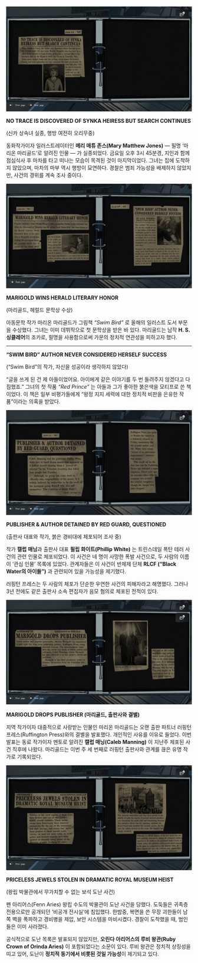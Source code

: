 ![IMG_1837.JPG](images/scrapbook/IMG_1837.JPG)

**NO TRACE IS DISCOVERED OF SYNKA HEIRESS BUT SEARCH CONTINUES**

(신카 상속녀 실종, 행방 여전히 오리무중)

동화작가이자 일러스트레이터인 **메리 매튜 존스(Mary Matthew Jones)** — 필명 ‘마리온 마리골드’로 알려진 인물 — 가 실종되었다.
금요일 오후 3시 45분경, 지인과 함께 점심식사 후 마차를 타고 떠나는 모습이 목격된 것이 마지막이었다.
그녀는 집에 도착하지 않았으며, 마차의 마부 역시 행방이 묘연하다.
경찰은 범죄 가능성을 배제하지 않았지만, 사건의 경위를 계속 조사 중이다.

![IMG_1838.JPG](images/scrapbook/IMG_1838.JPG)

**MARIGOLD WINS HERALD LITERARY HONOR**

(마리골드, 헤럴드 문학상 수상)

아동문학 작가 마리온 마리골드가 그림책 _“Swim Bird”_ 로 올해의 일러스트 도서 부문을 수상했다.
그녀는 이미 데뷔작으로 첫 문학상을 받은 바 있다.
마리골드는 남작 **H. S. 싱클레어**의 조카로, 필명을 사용함으로써 가문의 정치적 연관성을 피하고자 했다.

---

**“SWIM BIRD” AUTHOR NEVER CONSIDERED HERSELF SUCCESS**

(“Swim Bird”의 작가, 자신을 성공이라 생각하지 않았다)

“글을 쓰게 된 건 제 아들이었어요. 아이에게 같은 이야기를 두 번 들려주지 않겠다고 다짐했죠.”
그녀의 첫 작품 _“Red Prince”_ 는 아들과 그가 좋아한 붉은색을 모티프로 쓴 책이었다.
이 책은 일부 비평가들에게 “왕정 지지 세력에 대한 정치적 비판을 은유한 작품”이라는 의혹을 받았다.

![IMG_1839.JPG](images/scrapbook/IMG_1839.JPG)

**PUBLISHER & AUTHOR DETAINED BY RED GUARD, QUESTIONED**

(출판사 대표와 작가, 붉은 경비대에 체포되어 조사 중)

작가 **캘럽 매닝**과 출판사 대표 **필립 화이트(Phillip White)** 는 트린스데일 폭탄 테러 사건의 관련 인물로 체포되었다.
이 사건은 네 명이 사망한 폭발 사건으로, 두 사람의 이름이 ‘관심 인물’ 목록에 있었다.
관계자들은 이 사건이 반체제 단체 **RLCF (“Black Water의 아이들”)** 과 관련되어 있을 가능성을 제기했다.

러핑턴 프레스는 두 사람의 체포가 단순한 우연한 사건의 피해자라고 해명했다.
그러나 3년 전에도 같은 출판사 소속 편집자가 음모 혐의로 체포된 전적이 있다.

![IMG_1840.JPG](images/scrapbook/IMG_1840.JPG)

**MARIGOLD DROPS PUBLISHER (마리골드, 출판사와 결별)**

지역 작가이자 대중적으로 사랑받는 인물인 마리온 마리골드는 오랜 출판 파트너 러핑턴 프레스(Ruffington Press)와의 결별을 발표했다. 개인적인 사유를 이유로 들었다.
이번 발표는 동료 작가이자 멘토로 알려진 **캘럽 매닝(Caleb Manning)** 이 지난주 체포된 사건 직후에 나왔다.
마리골드는 이번 주 세 번째로 러핑턴 출판사와 관계를 끊은 유명 작가로 기록되었다.

![IMG_1842.JPG](images/scrapbook/IMG_1842.JPG)

**PRICELESS JEWELS STOLEN IN DRAMATIC ROYAL MUSEUM HEIST**

(왕립 박물관에서 무가치할 수 없는 보석 도난 사건)

펜 아리어스(Fenn Aries) 왕립 수도의 박물관이 도난 사건을 당했다. 도둑들은 귀족층 전용으로만 공개되던 ‘비공개 전시실’에 침입했다.
한밤중, 복면을 쓴 무장 괴한들이 남쪽 벽을 폭파하고 경비병을 제압, 보안 시스템을 마비시켰다.
경찰이 도착했을 때, 범인들은 이미 사라졌다.

공식적으로 도난 목록은 발표되지 않았지만, **오린다 아리어스의 루비 왕관(Ruby Crown of Orinda Aries)** 이 포함되었다는 소문이 있다.
루비 왕관은 정치적 상징성을 띠고 있어, 도난이 **정치적 동기에서 비롯된 것일 가능성**이 제기되고 있다.
